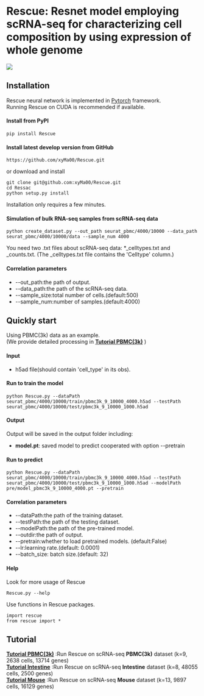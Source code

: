 # Rescue: Resnet model employing scRNA-seq for characterizing cell composition by using expression of whole genome

<!--#![](https://github.com/xyMa00/Rescue/wiki/png/Rescue_model.png)-->
![](https://github.com/xyMa00/Rescue/wiki/png/Rescue_model.png)

## Installation  

Rescue neural network is implemented in [Pytorch](https://pytorch.org/) framework.  
Running Rescue on CUDA is recommended if available.   

#### Install from PyPI

    pip install Rescue

#### Install latest develop version from GitHub
    https://github.com/xyMa00/Rescue.git
or download and install

	git clone git@github.com:xyMa00/Rescue.git
	cd Ressac
	python setup.py install
    
Installation only requires a few minutes. 

 #### Simulation of bulk RNA-seq samples from scRNA-seq data 

    python create_dataset.py --out_path seurat_pbmc/4000/10000 --data_path seurat_pbmc/4000/10000/data --sample_num 4000
You need two .txt files about scRNA-seq data: *_celltypes.txt and _counts.txt.
(The _celltypes.txt file contains the 'Celltype' column.)

#### Correlation parameters 
* --out_path:the path of output.
* --data_path:the path of the scRNA-seq data.
* --sample_size:total number of cells.(default:500)
* --sample_num:number of samples.(default:4000)

## Quickly start
Using PBMC(3k) data as an example.\
(We provide detailed processing in **[Tutorial PBMC(3k)](https://github.com/xyMa00/Rescue/wiki/PBMC)** )
#### Input
* h5ad file(should contain 'cell_type' in its obs).

#### Run to train the model

    python Rescue.py --dataPath seurat_pbmc/4000/10000/train/pbmc3k_9_10000_4000.h5ad --testPath seurat_pbmc/4000/10000/test/pbmc3k_9_10000_1000.h5ad

#### Output
Output will be saved in the output folder including:
* **model.pt**:  saved model to predict cooperated with option --pretrain


#### Run to predict

    python Rescue.py --dataPath seurat_pbmc/4000/10000/train/pbmc3k_9_10000_4000.h5ad --testPath seurat_pbmc/4000/10000/test/pbmc3k_9_10000_1000.h5ad --modelPath pre/model_pbmc3k_9_10000_4000.pt --pretrain

#### Correlation parameters 
* --dataPath:the path of the training dataset.
* --testPath:the path of the testing dataset.
* --modelPath:the path of the pre-trained model.
* --outdir:the path of output.
* --pretrain:whether to load pretrained models. (default:False)
* --lr:learning rate.(default: 0.0001)
* --batch_size: batch size.(default: 32)
<!--
* save results in a specific folder: [--outdir] 
* modify the initial learning rate, default is 0.0001: [--lr]  
* you can change the batch size, default is 32: [--batch_size] 
-->

#### Help
Look for more usage of Rescue 

	Rescue.py --help 

Use functions in Rescue packages.

	import rescue
	from rescue import *

## Tutorial
**[Tutorial PBMC(3k)](https://github.com/xyMa00/Rescue/wiki/PBMC)**   :Run Rescue on scRNA-seq **PBMC(3k)** dataset (k=9, 2638 cells, 13714 genes)\
**[Tutorial Intestine](https://github.com/xyMa00/Rescue/wiki/Intestine)**   :Run Rescue on scRNA-seq **Intestine** dataset (k=8, 48055 cells, 2500 genes)\
**[Tutorial Mouse](https://github.com/xyMa00/Rescue/wiki/Mouse)**   :Run Rescue on scRNA-seq **Mouse** dataset (k=13, 9897 cells, 16129 genes)
